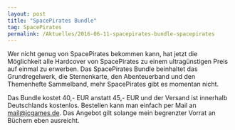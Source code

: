 ```yaml
---
layout: post
title: "SpacePirates Bundle"
tag: SpacePirates
permalink: /Aktuelles/2016-06-11-spacepirates-bundle-spacepirates
---
```


Wer nicht genug von SpacePirates bekommen kann, hat jetzt die Möglichkeit alle Hardcover von SpacePirates zu einem ultragünstigen Preis auf einmal zu erwerben. Das SpacePirates Bundle beinhaltet das Grundregelwerk, die Sternenkarte, den Abenteuerband und den Themenhefte Sammelband, mehr SpacePirates gibt es momentan nicht.

Das Bundle kostet 40,- EUR anstatt 45,- EUR und der Versand ist innerhalb Deutschlands kostenlos. Bestellen kann man einfach per Mail an [mail@jcgames.de](mailto:mail@jcgames.de). Das Angebot gilt solange mein begrenzter Vorrat an Büchern eben ausreicht.
